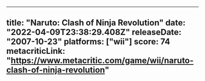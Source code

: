 
---
title: "Naruto: Clash of Ninja Revolution"
date: "2022-04-09T23:38:29.408Z"
releaseDate: "2007-10-23"
platforms: ["wii"]
score: 74
metacriticLink: "https://www.metacritic.com/game/wii/naruto-clash-of-ninja-revolution"
---
